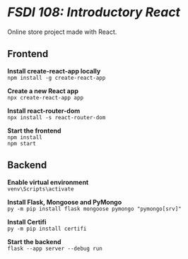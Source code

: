 # _FSDI 108: Introductory React_
Online store project made with React.

## Frontend

**Install create-react-app locally** \
`` npm install -g create-react-app ``

**Create a new React app** \
`` npx create-react-app app ``

**Install react-router-dom** \
`` npx install -s react-router-dom ``

**Start the frontend** \
`` npm install `` \
`` npm start ``

## Backend

**Enable virtual environment** \
`` venv\Scripts\activate ``

**Install Flask, Mongoose and PyMongo** \
`` py -m pip install flask mongoose pymongo "pymongo[srv]" ``

**Install Certifi** \
`` py -m pip install certifi ``

**Start the backend** \
`` flask --app server --debug run ``